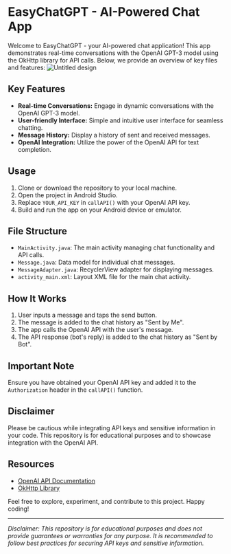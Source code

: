 # EasyChatGPT - AI-Powered Chat App
Welcome to EasyChatGPT - your AI-powered chat application! This app demonstrates real-time conversations with the OpenAI GPT-3 model using the OkHttp library for API calls. Below, we provide an overview of key files and features:
![Untitled design](https://user-images.githubusercontent.com/60041910/218378637-adf9bcbf-5c7e-4274-8491-1ebe2a28b396.gif)


## Key Features

- **Real-time Conversations:** Engage in dynamic conversations with the OpenAI GPT-3 model.
- **User-friendly Interface:** Simple and intuitive user interface for seamless chatting.
- **Message History:** Display a history of sent and received messages.
- **OpenAI Integration:** Utilize the power of the OpenAI API for text completion.

## Usage

1. Clone or download the repository to your local machine.
2. Open the project in Android Studio.
3. Replace `YOUR_API_KEY` in `callAPI()` with your OpenAI API key.
4. Build and run the app on your Android device or emulator.

## File Structure

- `MainActivity.java`: The main activity managing chat functionality and API calls.
- `Message.java`: Data model for individual chat messages.
- `MessageAdapter.java`: RecyclerView adapter for displaying messages.
- `activity_main.xml`: Layout XML file for the main chat activity.

## How It Works

1. User inputs a message and taps the send button.
2. The message is added to the chat history as "Sent by Me".
3. The app calls the OpenAI API with the user's message.
4. The API response (bot's reply) is added to the chat history as "Sent by Bot".

## Important Note

Ensure you have obtained your OpenAI API key and added it to the `Authorization` header in the `callAPI()` function.

## Disclaimer

Please be cautious while integrating API keys and sensitive information in your code. This repository is for educational purposes and to showcase integration with the OpenAI API.

## Resources

- [OpenAI API Documentation](https://beta.openai.com/docs/)
- [OkHttp Library](https://square.github.io/okhttp/)

Feel free to explore, experiment, and contribute to this project. Happy coding!

---

*Disclaimer: This repository is for educational purposes and does not provide guarantees or warranties for any purpose. It is recommended to follow best practices for securing API keys and sensitive information.*
